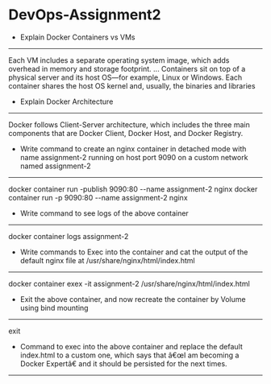 # DevOps-Assignment2

- Explain Docker Containers vs VMs
------------------------------------
  Each VM includes a separate operating system image, which adds overhead in memory and storage footprint. ... Containers sit on top of a physical server and its host OS—for example, Linux or Windows. Each container shares the host OS kernel and, usually, the binaries and libraries

- Explain Docker Architecture
------------------------------
Docker follows Client-Server architecture, which includes the three main components that are Docker Client, Docker Host, and Docker Registry.

- Write command to create an nginx container in detached mode with name assignment-2 running on host port 9090 on a custom network named assignment-2
------------------------------------------------------------------------------------------------------------------------------------------------------

docker container run -publish 9090:80 --name assignment-2 nginx
docker container run -p 9090:80 --name assignment-2 nginx

- Write command to see logs of the above container
---------------------------------------------------

docker container logs assignment-2

- Write commands to Exec into the container and cat the output of the default nginx file at /usr/share/nginx/html/index.html
-----------------------------------------------------------------------------------------------------------------------------

docker container exex -it assignment-2 /usr/share/nginx/html/index.html

- Exit the above container, and now recreate the container by Volume using bind mounting
-----------------------------------------------------------------------------------------

exit
 

- Command to exec into the above container and replace the default index.html to a custom one, which says that â€œI am becoming a Docker Expertâ€‌ and it should be persisted for the next times.
---------------------------------------------------------------------------------------------------------------------------------------------------------------------------------------------------

